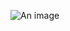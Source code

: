 ![An image](https://github.com/clydeatuic/Android_MyTaskv2/blob/master/taskv2demo.gif) <!-- .element height="50%" width="50%" -->
